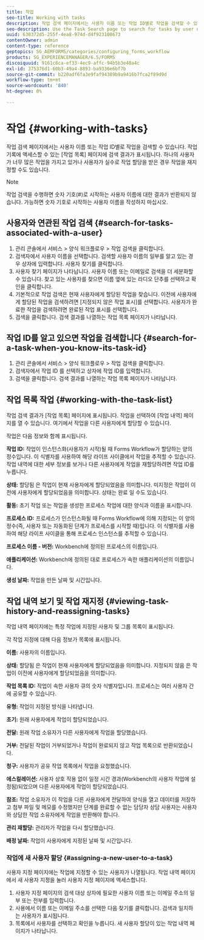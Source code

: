 ```yaml
---
title: 작업
seo-title: Working with tasks
description: 작업 검색 페이지에서는 사용자 이름 또는 작업 ID별로 작업을 검색할 수 있습니다. 작업 작업에 대해 자세히 알아봅니다.
seo-description: Use the Task Search page to search for tasks by user name or task ID. Learn more about working with tasks.
uuid: 630372d5-255f-4ea8-974d-d4f923108673
contentOwner: admin
content-type: reference
geptopics: SG_AEMFORMS/categories/configuring_forms_workflow
products: SG_EXPERIENCEMANAGER/6.5/FORMS
discoiquuid: 9161c8ca-ef33-4ec9-affc-94b5b3e48a4c
exl-id: 375376d1-60b3-49a4-8893-ba9336e6bf7b
source-git-commit: b220adf6fa3e9faf94389b9a9416b7fca2f89d9d
workflow-type: tm+mt
source-wordcount: '840'
ht-degree: 0%

---
```


# 작업 {#working-with-tasks}

작업 검색 페이지에서는 사용자 이름 또는 작업 ID별로 작업을 검색할 수 있습니다. 작업 기록에 액세스할 수 있는 [작업 목록] 페이지에 검색 결과가 표시됩니다. 하나의 사용자가 너무 많은 작업을 가지고 있거나 사용자가 실수로 작업 할당을 받은 경우 작업을 재지정할 수도 있습니다.

>[!NOTE]
>
>작업 검색을 수행하면 숫자 기호(#)로 시작하는 사용자 이름에 대한 결과가 반환되지 않습니다. 가능하면 숫자 기호로 시작하는 사용자 이름을 작성하지 마십시오.

## 사용자와 연관된 작업 검색 {#search-for-tasks-associated-with-a-user}

1. 관리 콘솔에서 서비스 > 양식 워크플로우 > 작업 검색을 클릭합니다.
1. 검색자에서 사용자 이름을 선택합니다. 검색할 사용자 이름의 일부를 알고 있는 경우 상자에 입력합니다. 사용자 찾기를 클릭합니다.
1. 사용자 찾기 페이지가 나타납니다. 사용자 이름 또는 이메일로 검색을 더 세분화할 수 있습니다. 찾고 있는 사용자를 찾으면 이름 옆에 있는 라디오 단추를 선택하고 확인을 클릭합니다.
1. 기본적으로 작업 검색은 현재 사용자에게 할당된 작업을 찾습니다. 이전에 사용자에게 할당된 작업을 검색하려면 [지정되지 않은 작업 표시]를 선택합니다. 사용자가 완료한 작업을 검색하려면 완료된 작업 표시를 선택합니다.
1. 검색을 클릭합니다. 검색 결과를 나열하는 작업 목록 페이지가 나타납니다.

## 작업 ID를 알고 있으면 작업을 검색합니다 {#search-for-a-task-when-you-know-its-task-id}

1. 관리 콘솔에서 서비스 > 양식 워크플로우 > 작업 검색을 클릭합니다.
1. 검색자에서 작업 ID 를 선택하고 상자에 작업 ID를 입력합니다.
1. 검색을 클릭합니다. 검색 결과를 나열하는 작업 목록 페이지가 나타납니다.

## 작업 목록 작업 {#working-with-the-task-list}

작업 검색 결과가 [작업 목록] 페이지에 표시됩니다. 작업을 선택하여 [작업 내역] 페이지를 열 수 있습니다. 여기에서 작업을 다른 사용자에게 할당할 수 있습니다.

작업은 다음 정보와 함께 표시됩니다.

**작업 ID:** 작업이 인스턴스화(사용자가 시작)될 때 Forms Workflow가 할당하는 양의 정수입니다. 이 식별자를 사용하여 해당 라이프 사이클에서 작업을 추적할 수 있습니다. 작업 내역에 대한 세부 정보를 보거나 다른 사용자에게 작업을 재할당하려면 작업 ID를 누릅니다.

**상태:** 할당됨 은 작업이 현재 사용자에게 할당되었음을 의미합니다. 미지정은 작업이 이전에 사용자에게 할당되었음을 의미합니다. 상태는 완료 일 수도 있습니다.

**활동:** 초기 작업 또는 작업을 생성한 프로세스 작업에 대한 양식과 이름을 표시합니다.

**프로세스 ID:** 프로세스가 인스턴스화될 때 Forms Workflow에 의해 지정되는 이 양의 정수(즉, 사용자 또는 자동화된 단계가 프로세스를 시작할 때)입니다. 이 식별자를 사용하여 해당 라이프 사이클을 통해 프로세스 인스턴스를 추적할 수 있습니다.

**프로세스 이름 - 버전:** Workbench에 정의된 프로세스의 이름입니다.

**애플리케이션:** Workbench에 정의된 대로 프로세스가 속한 애플리케이션의 이름입니다.

**생성 날짜:** 작업을 만든 날짜 및 시간입니다.

## 작업 내역 보기 및 작업 재지정 {#viewing-task-history-and-reassigning-tasks}

작업 내역 페이지에는 특정 작업에 지정된 사용자 및 그룹 목록이 표시됩니다.

각 작업 지정에 대해 다음 정보가 목록에 표시됩니다.

**이름:** 사용자의 이름입니다.

**상태:** 할당됨 은 작업이 현재 사용자에게 할당되었음을 의미합니다. 지정되지 않음 은 작업이 이전에 사용자에게 할당되었음을 의미합니다.

**작업 목록 ID:** 작업이 속한 사용자 큐의 숫자 식별자입니다. 프로세스는 여러 사용자 간에 공유할 수 있습니다.

**유형:** 작업이 지정된 방식을 나타냅니다.

**초기:** 원래 사용자에게 작업이 할당되었습니다.

**전달:** 원래 작업 소유자가 다른 사용자에게 작업을 할당했습니다.

**거부:** 전달된 작업이 거부되었거나 작업이 완료되지 않고 작업 목록으로 반환되었습니다.

**청구:** 사용자가 공유 작업 목록에서 작업을 요청했습니다.

**에스컬레이션:** 사용자 상호 작용 없이 일정 시간 경과(Workbench의 사용자 작업에 설정됨)되었으며 다른 사용자에게 작업이 할당되었습니다.

**참조:** 작업 소유자가 이 작업을 다른 사용자에게 전달하여 양식을 열고 데이터를 저장하고 첨부 파일 및 메모를 수정했지만 단계를 완료할 수 없는 담당자 상담 사용자는 사용자와 상담한 작업 소유자에게 작업을 반환해야 합니다.

**관리 재할당:** 관리자가 작업을 다시 할당했습니다.

**배정 날짜:** 작업이 사용자에게 지정된 날짜 및 시간입니다.

### 작업에 새 사용자 할당 {#assigning-a-new-user-to-a-task}

사용자 지정 페이지에는 작업에 지정할 수 있는 사용자가 나열됩니다. 작업 내역 페이지에서 새 사용자 지정을 눌러 사용자 지정 페이지에 액세스합니다.

1. 사용자 지정 페이지의 검색 대상 상자에 필요한 사용자 이름 또는 이메일 주소의 일부 또는 전부를 입력합니다.
1. 사용에서 이름 또는 이메일 주소를 선택한 다음 찾기를 클릭합니다. 검색과 일치하는 사용자가 표시됩니다.
1. 목록에서 사용자를 선택하고 확인을 누릅니다. 새 사용자 할당이 있는 작업 내역 페이지가 나타납니다.
